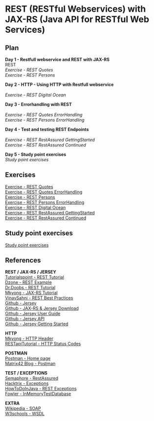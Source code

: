 # REST (RESTful Webservices) with JAX-RS (Java API for RESTful Web Services)

## Plan

**Day 1 - Restfull webservice and REST with JAX-RS**<br>
REST<br>
*Exercise - REST Quotes*<br>
*Exercise - REST Persons*<br>

**Day 2 - HTTP - Using HTTP with Restfull webservice**<br>
<br>
*Exercise - REST Digital Ocean*<br>

**Day 3 - Errorhandling with REST**<br>
<br>
*Exercise - REST Quotes ErrorHandling*<br>
*Exercise - REST Persons ErrorHandling*<br>

**Day 4 - Test and testing REST Endpoints**<br>
<br>
*Exercise - REST RestAssured GettingStarted*<br>
*Exercise - REST RestAssured Continued*<br>

**Day 5 - Study point exercises**<br>
*Study point exercises*

## Exercises 
[Exercise - REST Quotes](https://drive.google.com/open?id=13iWLS-XQZLtalNf-6ER3uJwyaPy0rw-OACC7Z6Tv7N8)<br>
[Exercise - REST Quotes ErrorHandling](https://drive.google.com/open?id=1R8w8CfN12ZHJAqb7nK9ZApsqDTMZsIRBvHJSc1m9cPY)<br>
[Exercise - REST Persons](https://drive.google.com/open?id=10UpxEHPBtdMpnlwVjVI-wNkoEAuoglD2HY_ofKo5yxI)<br>
[Exercise - REST Persons ErrorHandling](https://drive.google.com/open?id=1VD-_3QHWrP-asOArc786JGAtlVkjhu6Iaj8UHfWByyg)<br>
[Exercise - REST Digital Ocean](https://drive.google.com/open?id=1D92Eynuh4YmIttOUWJtgmcWiTl9t1hWFdsJaYQgKI_E)<br>
[Exercise - REST RestAssured GettingStarted](https://drive.google.com/open?id=13JAp6RUOozBKfK5-Cxr8L2z49wypqb2_N38XcmtFRtM)<br>
[Exercise - REST RestAssured Continued](https://drive.google.com/open?id=1mMnFJgoCo2_Lgomwckz8RDttu9VV4a-_SE2xoGQOk5Y)

## Study point exercises
[Study point exercises](https://drive.google.com/open?id=1aqJx93Y9fROeYq6xbneWoBstVeDXIn00vimT0AWqaPk)

## References 
**REST / JAX-RS / JERSEY**<br>
<a href="https://www.tutorialspoint.com/restful/index.htm" target="_blank">Tutorialspoint - REST Tutorial</a><br>
<a href="https://dzone.com/articles/build-rest-service-netbeans-7" target="_blank">Dzone - REST Example</a><br>
<a href="http://www.drdobbs.com/web-development/restful-web-services-a-tutorial/240169069?pgno=1" target="_blank">Dr.Doobs - REST Tutorial</a><br>
<a href="http://www.mkyong.com/tutorials/jax-rs-tutorials/" target="_blank">Mkyong - JAX-RS Tutorial</a><br>
<a href="http://www.vinaysahni.com/best-practices-for-a-pragmatic-restful-api" target="_blank">VinaySahni - REST Best Practices</a><br>
<a href="https://jersey.github.io/#d0e2822" target="_blank">Github - Jersey</a><br>
<a href="https://jersey.github.io/download.html" target="_blank">Github - JAX-RS & Jersey Download</a><br>
<a href="https://jersey.github.io/documentation/latest/index.html" target="_blank">Github - Jersey User Guide</a><br>
<a href="https://jersey.github.io/apidocs/latest/jersey/index.html" target="_blank">Github - Jersey API</a><br>
<a href="https://jersey.github.io/documentation/latest/getting-started.html" target="_blank">Github - Jersey Getting Started</a><br>

**HTTP**<br>
<a href="http://www.mkyong.com/webservices/jax-rs/get-http-header-in-jax-rs/" target="_blank">Mkyong - HTTP Header</a><br>
<a href="http://www.restapitutorial.com/httpstatuscodes.html" target="_blank">RESTapiTutorial - HTTP Status Codes</a><br>

**POSTMAN**<br>
<a href="https://www.getpostman.com/" target="_blank">Postman - Home page</a><br>
<a href="https://blog.matrix42.com/2016/08/08/api-testing-postman-part-1/" target="_blank">Matrix42 Blog - Postman</a><br>

**TEST / EXCEPTIONS**<br>
<a href="https://semaphoreci.com/community/tutorials/testing-rest-endpoints-using-rest-assured" target="_blank">Semaphore - RestAssured</a><br>
<a href="http://www.hacktrix.com/checked-and-unchecked-exceptions-in-java" target="_blank">Hacktrix - Exceptions</a><br>
<a href="http://howtodoinjava.com/resteasy/exception-handling-in-jax-rs-resteasy-with-exceptionmapper/" target="_blank">HowToDoInJava - REST Exceptions</a><br>
<a href="https://www.martinfowler.com/bliki/InMemoryTestDatabase.html" target="_blank">Fowler - InMemoryTestDatabase</a><br>

**EXTRA**<br>
<a href="https://en.wikipedia.org/wiki/SOAP" target="_blank">Wikipedia - SOAP</a><br>
<a href="https://www.w3schools.com/xml/xml_wsdl.asp" target="_blank">W3schools - WSDL</a><br>